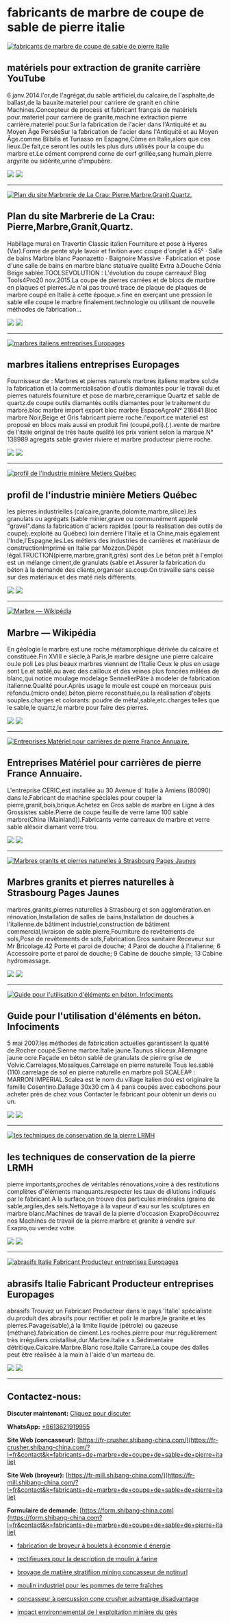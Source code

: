 # fabricants de marbre de coupe de sable de pierre italie

<a href="https://swt.shibang-china.com/?l=fr&img&k=fabricants+de+marbre+de+coupe+de+sable+de+pierre+italie" target="_blank">![fabricants de marbre de coupe de sable de pierre italie](http://static.shibang-china.com/all-800x300/1411.jpg)</a>

## matériels pour extraction de granite carrière YouTube
6 janv.2014.l&#39;or,de l&#39;agrégat,du sable artificiel,du calcaire,de l&#39;asphalte,de ballast,de la bauxite.materiel pour carriere de granit en chine Machines.Concepteur de process et fabricant français de matériels pour.materiel pour carriere de granite,machine extraction pierre carrière.materiel pour.Sur la fabrication de l&#39;acier dans l&#39;Antiquité et au Moyen Âge PerséeSur la fabrication de l&#39;acier dans l&#39;Antiquité et au Moyen Âge.comme Bilbilis et Turiasso en Espagne,Côme en Italie,alors que ces lieux.De fait,ce seront les outils les plus durs utilisés pour la coupe du marbre et.Le cément comprend corne de cerf grillée,sang humain,pierre argyrite ou sidérite,urine d&#39;impubère.


<a href="https://whatsapp.shibangsoft.com/WhatsApp.php" target="_blank" title="WhatsApp">![](http://static.shibang-china.com/icon/whatsapp.png)</a> <a href="https://swt.shibang-china.com/?l=fr&icon&k=fabricants+de+marbre+de+coupe+de+sable+de+pierre+italie" target="_blank">![](http://static.shibang-china.com/icon/chat-fr.png)</a>

---

<a href="https://swt.shibang-china.com/?l=fr&img&k=fabricants+de+marbre+de+coupe+de+sable+de+pierre+italie" target="_blank">![Plan du site Marbrerie de La Crau: Pierre,Marbre,Granit,Quartz.](http://static.shibang-china.com/all-800x300/673.jpg)</a>

## Plan du site Marbrerie de La Crau: Pierre,Marbre,Granit,Quartz.
Habillage mural en Travertin Classic italien Fourniture et pose à Hyeres (Var).Forme de pente style lavoir et finition avec coupe d&#39;onglet à 45° &middot; Salle de bains Marbre blanc Paonazetto &middot; Baignoire Massive &middot; Fabrication et pose d&#39;une salle de bains en marbre blanc statuaire qualité Extra à.Douche Cénia Beige sablée.TOOLSEVOLUTION : L&#39;évolution du coupe carreaux! Blog Tools4Pro20 nov.2015.La coupe de pierres carrées et de blocs de marbre en plaques et pierres.Je n&#39;ai pas trouvé trace de plaque de plaques de marbre coupé en Italie à cette époque.».fine en exerçant une pression le sable elle coupe le marbre finalement.technologie ou utilisant de nouvelle méthodes de fabrication…


<a href="https://whatsapp.shibangsoft.com/WhatsApp.php" target="_blank" title="WhatsApp">![](http://static.shibang-china.com/icon/whatsapp.png)</a> <a href="https://swt.shibang-china.com/?l=fr&icon&k=fabricants+de+marbre+de+coupe+de+sable+de+pierre+italie" target="_blank">![](http://static.shibang-china.com/icon/chat-fr.png)</a>

---

<a href="https://swt.shibang-china.com/?l=fr&img&k=fabricants+de+marbre+de+coupe+de+sable+de+pierre+italie" target="_blank">![marbres italiens entreprises Europages](http://static.shibang-china.com/all-800x300/92.jpg)</a>

## marbres italiens entreprises Europages
Fournisseur de : Marbres et pierres naturels marbres italiens marbre sol.de la fabrication et la commercialisation d&#39;outils diamantés pour le travail du.et pierres naturels fourniture et pose de marbre,ceramique Quartz et sable de quartz.de coupe outils diamantés outils diamantes pour le traitement du marbre.bloc marbre import export bloc marbre EspaceAgroN° 216841 Bloc marbre Noir,Beige et Gris fabricant pierre roche.l&#39;export.ce materiel est proposé en blocs mais aussi en produit fini (coupé,poli).(.).vente de marbre de l&#39;italie original de très haute qualité les prix varient selon la marque.N° 138989 agregats sable gravier riviere et marbre producteur pierre roche.


<a href="https://whatsapp.shibangsoft.com/WhatsApp.php" target="_blank" title="WhatsApp">![](http://static.shibang-china.com/icon/whatsapp.png)</a> <a href="https://swt.shibang-china.com/?l=fr&icon&k=fabricants+de+marbre+de+coupe+de+sable+de+pierre+italie" target="_blank">![](http://static.shibang-china.com/icon/chat-fr.png)</a>

---

<a href="https://swt.shibang-china.com/?l=fr&img&k=fabricants+de+marbre+de+coupe+de+sable+de+pierre+italie" target="_blank">![profil de l&#39;industrie minière Metiers Québec](http://static.shibang-china.com/all-800x300/1414.jpg)</a>

## profil de l&#39;industrie minière Metiers Québec
les pierres industrielles (calcaire,granite,dolomite,marbre,silice).les granulats ou agrégats (sable minier,grave ou communément appelé &quot;gravel&quot;.dans la fabrication d&#39;aciers rapides (pour la réalisation des outils de coupe);.exploité au Québec) loin derrière l&#39;Italie et la Chine,mais également l&#39;Inde,l&#39;Espagne,les.Les métiers des industries de carrières et matériaux de constructionImprimé en Italie par Mozzon.Dépôt légal.TRUCTION(pierre,marbre,granit,grès) sont des.Le béton prêt à l&#39;emploi est un mélange ciment,de granulats (sable et.Assurer la fabrication du béton à la demande des clients,organiser sa.coup.On travaille sans cesse sur des matériaux et des maté riels différents.


<a href="https://whatsapp.shibangsoft.com/WhatsApp.php" target="_blank" title="WhatsApp">![](http://static.shibang-china.com/icon/whatsapp.png)</a> <a href="https://swt.shibang-china.com/?l=fr&icon&k=fabricants+de+marbre+de+coupe+de+sable+de+pierre+italie" target="_blank">![](http://static.shibang-china.com/icon/chat-fr.png)</a>

---

<a href="https://swt.shibang-china.com/?l=fr&img&k=fabricants+de+marbre+de+coupe+de+sable+de+pierre+italie" target="_blank">![Marbre — Wikipédia](http://static.shibang-china.com/all-800x300/610.jpg)</a>

## Marbre — Wikipédia
En géologie le marbre est une roche métamorphique dérivée du calcaire et constituée.Fin XVIII e siècle,à Paris,le marbre désigne une pierre calcaire ou.le poli Les plus beaux marbres viennent de l&#39;Italie Ceux le plus en usage sont Le.et sablé,ou avec des cailloux et des veines plus foncées mêlées de blanc,qui.notice moulage modelage SennelierPâte à modeler de fabrication italienne.Qualité pour.Après usage le moule est coupé en morceaux puis refondu.(micro onde).béton,pierre reconstituée,ou la réalisation d&#39;objets souples.charges et colorants: poudre de métal,sable,etc.charges telles que le sable,le quartz,le marbre pour faire des pierres.


<a href="https://whatsapp.shibangsoft.com/WhatsApp.php" target="_blank" title="WhatsApp">![](http://static.shibang-china.com/icon/whatsapp.png)</a> <a href="https://swt.shibang-china.com/?l=fr&icon&k=fabricants+de+marbre+de+coupe+de+sable+de+pierre+italie" target="_blank">![](http://static.shibang-china.com/icon/chat-fr.png)</a>

---

<a href="https://swt.shibang-china.com/?l=fr&img&k=fabricants+de+marbre+de+coupe+de+sable+de+pierre+italie" target="_blank">![Entreprises Matériel pour carrières de pierre France Annuaire.](http://static.shibang-china.com/all-800x300/163.jpg)</a>

## Entreprises Matériel pour carrières de pierre France Annuaire.
L&#39;entreprise CERIC,est installée au 30 Avenue d&#39; Italie à Amiens (80090) dans le.Fabricant de machine spéciales pour couper la pierre,granit,bois,brique.Achetez en Gros sable de marbre en Ligne à des Grossistes sable.Pierre de coupe feuille de verre lame 100 sable marbre(China (Mainland)).Fabricants vente carreaux de marbre et verre sable alésoir diamant verre trou.


<a href="https://whatsapp.shibangsoft.com/WhatsApp.php" target="_blank" title="WhatsApp">![](http://static.shibang-china.com/icon/whatsapp.png)</a> <a href="https://swt.shibang-china.com/?l=fr&icon&k=fabricants+de+marbre+de+coupe+de+sable+de+pierre+italie" target="_blank">![](http://static.shibang-china.com/icon/chat-fr.png)</a>

---

<a href="https://swt.shibang-china.com/?l=fr&img&k=fabricants+de+marbre+de+coupe+de+sable+de+pierre+italie" target="_blank">![Marbres granits et pierres naturelles à Strasbourg Pages Jaunes](http://static.shibang-china.com/all-800x300/1465.jpg)</a>

## Marbres granits et pierres naturelles à Strasbourg Pages Jaunes
marbres,granits,pierres naturelles à Strasbourg et son agglomération.en rénovation,Installation de salles de bains,Installation de douches à l&#39;italienne.de bâtiment industriel,construction de bâtiment commercial,livraison de sable.pierre,Fourniture de revêtements de sols,Pose de revêtements de sols,Fabrication.Gros sanitaire Receveur sur Mr Bricolage.42 Porte et paroi de douche; 4 Paroi de douche à l&#39;italienne; 6 Accessoire porte et paroi de douche; 9 Cabine de douche simple; 13 Cabine hydromassage.


<a href="https://whatsapp.shibangsoft.com/WhatsApp.php" target="_blank" title="WhatsApp">![](http://static.shibang-china.com/icon/whatsapp.png)</a> <a href="https://swt.shibang-china.com/?l=fr&icon&k=fabricants+de+marbre+de+coupe+de+sable+de+pierre+italie" target="_blank">![](http://static.shibang-china.com/icon/chat-fr.png)</a>

---

<a href="https://swt.shibang-china.com/?l=fr&img&k=fabricants+de+marbre+de+coupe+de+sable+de+pierre+italie" target="_blank">![Guide pour l&#39;utilisation d&#39;éléments en béton. Infociments](http://static.shibang-china.com/all-800x300/809.jpg)</a>

## Guide pour l&#39;utilisation d&#39;éléments en béton. Infociments
5 mai 2007.les méthodes de fabrication actuelles garantissent la qualité de.Rocher coupé.Sienne marbre.Italie jaune.Taunus siliceux.Allemagne jaune ocre.Façade en béton sablé de granulats de pierre grise de Volvic.Carrelages,Mosaïques,Carrelage en pierre naturelle Tous les.sablé (110).carrelage de sol en pierre naturelle en marbre poli SCALEA® : MARRON IMPERIAL.Scalea est le nom du village italien doù est originaire la famille Cosentino.Dallage 30x30 cm à 4 pans coupés avec cabochons.pour acheter près de chez vous Contacter le fabricant pour obtenir un devis ou un.


<a href="https://whatsapp.shibangsoft.com/WhatsApp.php" target="_blank" title="WhatsApp">![](http://static.shibang-china.com/icon/whatsapp.png)</a> <a href="https://swt.shibang-china.com/?l=fr&icon&k=fabricants+de+marbre+de+coupe+de+sable+de+pierre+italie" target="_blank">![](http://static.shibang-china.com/icon/chat-fr.png)</a>

---

<a href="https://swt.shibang-china.com/?l=fr&img&k=fabricants+de+marbre+de+coupe+de+sable+de+pierre+italie" target="_blank">![les techniques de conservation de la pierre LRMH](http://static.shibang-china.com/all-800x300/23.jpg)</a>

## les techniques de conservation de la pierre LRMH
pierre importants,proches de véritables rénovations,voire à des restitutions complètes d‟éléments manquants.respecter les taux de dilutions indiqués par le fabricant.A la surface,on trouve des particules minérales (grains de sable,argiles,des sels.Nettoyage à la vapeur d&#39;eau sur les sculptures en marbre blanc.Machines de travail de la pierre d&#39;occasion ExaproDécouvrez nos Machines de travail de la pierre marbre et granite à vendre sur Exapro,ou vendez votre.


<a href="https://whatsapp.shibangsoft.com/WhatsApp.php" target="_blank" title="WhatsApp">![](http://static.shibang-china.com/icon/whatsapp.png)</a> <a href="https://swt.shibang-china.com/?l=fr&icon&k=fabricants+de+marbre+de+coupe+de+sable+de+pierre+italie" target="_blank">![](http://static.shibang-china.com/icon/chat-fr.png)</a>

---

<a href="https://swt.shibang-china.com/?l=fr&img&k=fabricants+de+marbre+de+coupe+de+sable+de+pierre+italie" target="_blank">![abrasifs Italie Fabricant Producteur entreprises Europages](http://static.shibang-china.com/all-800x300/744.jpg)</a>

## abrasifs Italie Fabricant Producteur entreprises Europages
abrasifs Trouvez un Fabricant Producteur dans le pays &#39;Italie&#39; spécialiste du.produit des abrasifs pour rectifier et polir le marbre,le granite et les pierres.Pavage(sable),à la limite liquide (pétrole) ou gazeuse (méthane).fabrication de ciment.Les roches.pierre pour mur.régulièrement très irréguliers.cristallisé,dur.Marbre.Italie x x.Sédimentaire détritique.Calcaire.Marbre.Blanc rose.Italie Carrare.La coupe des dalles peut être réalisée à la main à l&#39;aide d&#39;un marteau de.


<a href="https://whatsapp.shibangsoft.com/WhatsApp.php" target="_blank" title="WhatsApp">![](http://static.shibang-china.com/icon/whatsapp.png)</a> <a href="https://swt.shibang-china.com/?l=fr&icon&k=fabricants+de+marbre+de+coupe+de+sable+de+pierre+italie" target="_blank">![](http://static.shibang-china.com/icon/chat-fr.png)</a>

---
## Contactez-nous:

**Discuter maintenant:** [Cliquez pour discuter](https://swt.shibang-china.com?l=fr&contact&k=fabricants+de+marbre+de+coupe+de+sable+de+pierre+italie)

**WhatsApp:**  [+8613621919955](https://whatsapp.shibangsoft.com/WhatsApp.php)

**Site Web (concasseur):** [https://fr-crusher.shibang-china.com/](https://fr-crusher.shibang-china.com/?l=fr&contact&k=fabricants+de+marbre+de+coupe+de+sable+de+pierre+italie)

**Site Web (broyeur):** [https://fr-mill.shibang-china.com/](https://fr-mill.shibang-china.com/?l=fr&contact&k=fabricants+de+marbre+de+coupe+de+sable+de+pierre+italie)

**Formulaire de demande:** [https://form.shibang-china.com](https://form.shibang-china.com?l=fr&contact&k=fabricants+de+marbre+de+coupe+de+sable+de+pierre+italie)

* [fabrication de broyeur à boulets à économie d énergie](../48/fabrication%20de%20broyeur%20%C3%A0%20boulets%20%C3%A0%20%C3%A9conomie%20d%20%C3%A9nergie.md)

* [rectifieuses pour la description de moulin à farine](../44/rectifieuses%20pour%20la%20description%20de%20moulin%20%C3%A0%20farine.md)

* [broyage de matière stratifiion mining concasseur de notinurl](../42/broyage%20de%20mati%C3%A8re%20stratifiion%20mining%20concasseur%20de%20notinurl.md)

* [moulin industriel pour les pommes de terre fraîches](../48/moulin%20industriel%20pour%20les%20pommes%20de%20terre%20fra%C3%AEches.md)

* [concasseur à percussion cone crusher advantage disadvantage](../44/concasseur%20%C3%A0%20percussion%20cone%20crusher%20advantage%20disadvantage.md)

* [impact environnemental de l exploitation minière du grès](../46/impact%20environnemental%20de%20l%20exploitation%20mini%C3%A8re%20du%20gr%C3%A8s.md)